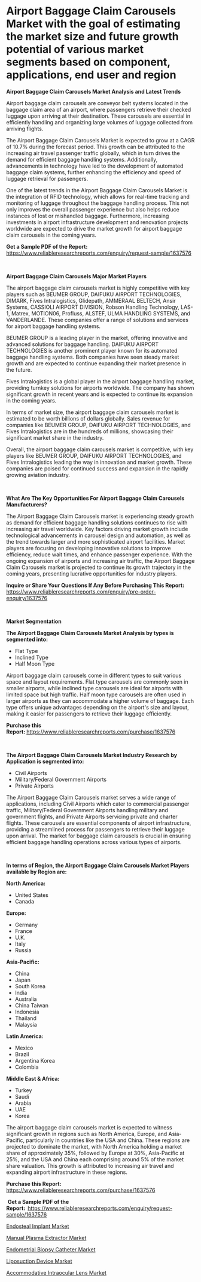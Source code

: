 <p><h1>Airport Baggage Claim Carousels Market with the goal of estimating the market size and future growth potential of various market segments based on component, applications, end user and region</h1></p><p><strong>Airport Baggage Claim Carousels Market Analysis and Latest Trends</strong></p>
<p><p>Airport baggage claim carousels are conveyor belt systems located in the baggage claim area of an airport, where passengers retrieve their checked luggage upon arriving at their destination. These carousels are essential in efficiently handling and organizing large volumes of luggage collected from arriving flights.</p><p>The Airport Baggage Claim Carousels Market is expected to grow at a CAGR of 10.7% during the forecast period. This growth can be attributed to the increasing air travel passenger traffic globally, which in turn drives the demand for efficient baggage handling systems. Additionally, advancements in technology have led to the development of automated baggage claim systems, further enhancing the efficiency and speed of luggage retrieval for passengers.</p><p>One of the latest trends in the Airport Baggage Claim Carousels Market is the integration of RFID technology, which allows for real-time tracking and monitoring of luggage throughout the baggage handling process. This not only improves the overall passenger experience but also helps reduce instances of lost or mishandled baggage. Furthermore, increasing investments in airport infrastructure development and renovation projects worldwide are expected to drive the market growth for airport baggage claim carousels in the coming years.</p></p>
<p><strong>Get a Sample PDF of the Report:&nbsp;</strong> <a href="https://www.reliableresearchreports.com/enquiry/request-sample/1637576">https://www.reliableresearchreports.com/enquiry/request-sample/1637576</a></p>
<p>&nbsp;</p>
<p><strong>Airport Baggage Claim Carousels Major Market Players</strong></p>
<p><p>The airport baggage claim carousels market is highly competitive with key players such as BEUMER GROUP, DAIFUKU AIRPORT TECHNOLOGIES, DIMARK, Fives Intralogistics, Glidepath, AMMERAAL BELTECH, Ansir Systems, CASSIOLI AIRPORT DIVISION, Robson Handling Technology, LAS-1, Matrex, MOTION06, Profluss, ALSTEF, ULMA HANDLING SYSTEMS, and VANDERLANDE. These companies offer a range of solutions and services for airport baggage handling systems.</p><p>BEUMER GROUP is a leading player in the market, offering innovative and advanced solutions for baggage handling. DAIFUKU AIRPORT TECHNOLOGIES is another prominent player known for its automated baggage handling systems. Both companies have seen steady market growth and are expected to continue expanding their market presence in the future.</p><p>Fives Intralogistics is a global player in the airport baggage handling market, providing turnkey solutions for airports worldwide. The company has shown significant growth in recent years and is expected to continue its expansion in the coming years.</p><p>In terms of market size, the airport baggage claim carousels market is estimated to be worth billions of dollars globally. Sales revenue for companies like BEUMER GROUP, DAIFUKU AIRPORT TECHNOLOGIES, and Fives Intralogistics are in the hundreds of millions, showcasing their significant market share in the industry.</p><p>Overall, the airport baggage claim carousels market is competitive, with key players like BEUMER GROUP, DAIFUKU AIRPORT TECHNOLOGIES, and Fives Intralogistics leading the way in innovation and market growth. These companies are poised for continued success and expansion in the rapidly growing aviation industry.</p></p>
<p>&nbsp;</p>
<p><strong>What Are The Key Opportunities For Airport Baggage Claim Carousels Manufacturers?</strong></p>
<p><p>The Airport Baggage Claim Carousels market is experiencing steady growth as demand for efficient baggage handling solutions continues to rise with increasing air travel worldwide. Key factors driving market growth include technological advancements in carousel design and automation, as well as the trend towards larger and more sophisticated airport facilities. Market players are focusing on developing innovative solutions to improve efficiency, reduce wait times, and enhance passenger experience. With the ongoing expansion of airports and increasing air traffic, the Airport Baggage Claim Carousels market is projected to continue its growth trajectory in the coming years, presenting lucrative opportunities for industry players.</p></p>
<p><strong>Inquire or Share Your Questions If Any Before Purchasing This Report:</strong> <a href="https://www.reliableresearchreports.com/enquiry/pre-order-enquiry/1637576">https://www.reliableresearchreports.com/enquiry/pre-order-enquiry/1637576</a></p>
<p>&nbsp;</p>
<p><strong>Market Segmentation</strong></p>
<p><strong>The Airport Baggage Claim Carousels Market Analysis by types is segmented into:</strong></p>
<p><ul><li>Flat Type</li><li>Inclined Type</li><li>Half Moon Type</li></ul></p>
<p><p>Airport baggage claim carousels come in different types to suit various space and layout requirements. Flat type carousels are commonly seen in smaller airports, while inclined type carousels are ideal for airports with limited space but high traffic. Half moon type carousels are often used in larger airports as they can accommodate a higher volume of baggage. Each type offers unique advantages depending on the airport's size and layout, making it easier for passengers to retrieve their luggage efficiently.</p></p>
<p><strong>Purchase this Report:&nbsp;</strong><a href="https://www.reliableresearchreports.com/purchase/1637576">https://www.reliableresearchreports.com/purchase/1637576</a></p>
<p>&nbsp;</p>
<p><strong>The Airport Baggage Claim Carousels Market Industry Research by Application is segmented into:</strong></p>
<p><ul><li>Civil Airports</li><li>Military/Federal Government Airports</li><li>Private Airports</li></ul></p>
<p><p>The Airport Baggage Claim Carousels market serves a wide range of applications, including Civil Airports which cater to commercial passenger traffic, Military/Federal Government Airports handling military and government flights, and Private Airports servicing private and charter flights. These carousels are essential components of airport infrastructure, providing a streamlined process for passengers to retrieve their luggage upon arrival. The market for baggage claim carousels is crucial in ensuring efficient baggage handling operations across various types of airports.</p></p>
<p>&nbsp;</p>
<p><strong>In terms of Region, the Airport Baggage Claim Carousels Market Players available by Region are:</strong></p>
<p>
    <p> <strong> North America: </strong>
        <ul>
            <li>United States</li>
            <li>Canada</li>
        </ul>
        </p> 
    <p> <strong> Europe: </strong>
        <ul>
            <li>Germany</li>
            <li>France</li>
            <li>U.K.</li>
            <li>Italy</li>
            <li>Russia</li>
        </ul>
        </p> 
    <p> <strong> Asia-Pacific: </strong>
        <ul>
            <li>China</li>
            <li>Japan</li>
            <li>South Korea</li>
            <li>India</li>
            <li>Australia</li>
            <li>China Taiwan</li>
            <li>Indonesia</li>
            <li>Thailand</li>
            <li>Malaysia</li>
        </ul>
        </p> 
    <p> <strong> Latin America: </strong>
        <ul>
            <li>Mexico</li>
            <li>Brazil</li>
            <li>Argentina Korea</li>
            <li>Colombia</li>
        </ul>
        </p> 
    <p> <strong> Middle East & Africa: </strong>
        <ul>
            <li>Turkey</li>
            <li>Saudi</li>
            <li>Arabia</li>
            <li>UAE</li>
            <li>Korea</li>
        </ul>
    </p>
    </p>
<p><p>The airport baggage claim carousels market is expected to witness significant growth in regions such as North America, Europe, and Asia-Pacific, particularly in countries like the USA and China. These regions are projected to dominate the market, with North America holding a market share of approximately 35%, followed by Europe at 30%, Asia-Pacific at 25%, and the USA and China each comprising around 5% of the market share valuation. This growth is attributed to increasing air travel and expanding airport infrastructure in these regions.</p></p>
<p><strong>Purchase this Report: </strong><a href="https://www.reliableresearchreports.com/purchase/1637576">https://www.reliableresearchreports.com/purchase/1637576</a></p>
<p>&nbsp;<strong>Get a Sample PDF of the Report:&nbsp;&nbsp;</strong><a href="https://www.reliableresearchreports.com/enquiry/request-sample/1637576">https://www.reliableresearchreports.com/enquiry/request-sample/1637576</a></p>
<p><strong></strong></p>
<p><p><a href="https://medium.com/@luispacocha/endosteal-implant-market-size-market-outlook-and-market-forecast-2024-to-2031-21d0280212fc">Endosteal Implant Market</a></p><p><a href="https://medium.com/@seanhunt765/analyzing-manual-plasma-extractor-market-global-industry-perspective-and-forecast-2024-to-2031-47921638db07">Manual Plasma Extractor Market</a></p><p><a href="https://medium.com/@luispacocha/endometrial-biopsy-catheter-market-size-cagr-trends-2024-2030-ca5d84283801">Endometrial Biopsy Catheter Market</a></p><p><a href="https://medium.com/@seanhunt765/liposuction-device-market-comprehensive-assessment-by-type-application-and-geography-f13909559862">Liposuction Device Market</a></p><p><a href="https://medium.com/@seanhunt765/accommodative-intraocular-lens-market-insights-into-market-cagr-market-trends-and-growth-303fb8ecaf3b">Accommodative Intraocular Lens Market</a></p></p>
